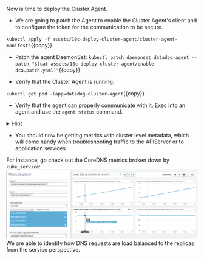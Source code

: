 Now is time to deploy the Cluster Agent.

* We are going to patch the Agent to enable the Cluster Agent's client and to configure the token for the communication to be secure.

`kubectl apply -f assets/10c-deploy-cluster-agent/cluster-agent-manifests`{{copy}}

* Patch the agent DaemonSet:
`kubectl patch daemonset datadog-agent --patch "$(cat assets/10c-deploy-cluster-agent/enable-dca.patch.yaml)"`{{copy}}

* Verify that the Cluster Agent is running:

`kubectl get pod -lapp=datadog-cluster-agent`{{copy}} 

* Verify that the agent can properly communicate with it. Exec into an agent and use the `agent status` command.

<details>
<summary>Hint</summary>

```
kubectl exec -ti datadog-agent-XXX agent status
[...] 
=====================
Datadog Cluster Agent
=====================

  - Datadog Cluster Agent endpoint detected: https://10.106.63.237:5005
  Successfully connected to the Datadog Cluster Agent.
 ```
</details>

* You should now be getting metrics with cluster level metadata, which will come handy when troubleshooting traffic to the APIServer or to application services.

For instance, go check out the CoreDNS metrics broken down by `kube_service`:
![CoreDNS Requests](https://raw.githubusercontent.com/LeoCavaille/k8s-workshop/master/assets/img/coredns.png)
We are able to identify how DNS requests are load balanced to the replicas from the service perspective.
